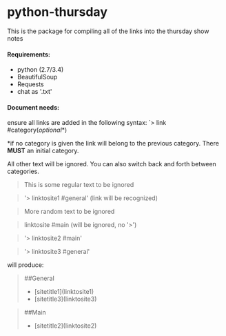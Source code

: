 # python-thursday
This is the package for compiling all of the links into the thursday show notes

#### Requirements:
* python (2.7/3.4)
* BeautifulSoup
* Requests
* chat as '.txt'

#### Document needs:
ensure all links are added in the following syntax:
`> link #category(*optional*\*)

\*if no category is given the link will belong to the previous category. There **MUST** an initial category.

All other text will be ignored. You can also switch back and forth between categories.

> This is some regular text to be ignored

> '> linktosite1 #general' (link will be recognized)

> More random text to be ignored

> linktosite #main (will be ignored, no '>')

> '> linktosite2 #main'

> '> linktosite3 #general'

will produce:

> ##General
>* [sitetitle1]\(linktosite1\)
>* [sitetitle3]\(linktosite3\)

> ##Main
>* [sitetitle2]\(linktosite2\)
